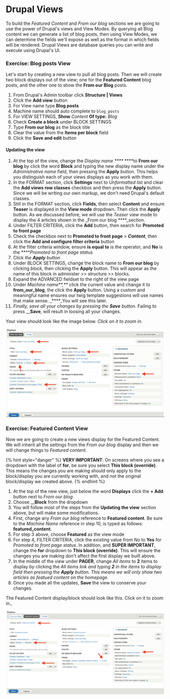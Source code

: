 # Drupal Views

To build the _Featured Content_ and _From our blog_ sections we are going to use the power of Drupal's views and View Modes. By querying all Blog content we can generate a list of blog posts, then using View Modes, we can determine the fields we'll expose as well as the format in which fields will be rendered. Drupal Views are database queries you can write and execute using Drupal's UI.

### Exercise: Blog posts View

Let's start by creating a new view to pull all blog posts.  Then we will create two block displays out of the view; one for the **Featured Content** blog posts, and the other one to show the **From our Blog** posts.

1. From Drupal's Admin toolbar click **Structure \| Views**
2. Click the **Add view** button
3. For View name type **Blog posts**
4. Machine name should auto complete to `blog_posts`
5. For VIEW SETTINGS, **Show** _Content_ **Of type:** _Blog_
6. Check **Create a block** under BLOCK SETTINGS
7. Type **From our blog** as the block title
8. Clear the value from the **Items per block** field
9. Click the **Save and edit** button

#### Updating the view

1. At the top of the view, change the _Display name ****_ ****to **From our blog** by click the word **Block** and typing the new display name under the _Administrative name_ field, then pressing the **Apply** button.  This helps you distinguish each of your views displays as you work with them.  
2. In the FORMAT section, click **Settings** next to _Unformatted list_ and clear the **Add views row classes** checkbox and then press the **Apply** button.  Since we will be writing our own markup, we don't need Drupal's default classes.
3. Still in the FORMAT section, click **Fields**, then select **Content** and ensure **Teaser** is displayed in the **View mode** dropdown.  Then click the **Apply** button.  As we discussed before, we will use the _Teaser_ view mode to display the 4 articles shown in the _From our blog ****_section.
4. Under FILTER CRITERIA, click the **Add** button, then search for **Promoted to front page** 
5. Check the checkbox next to **Promoted to front page** &gt; _**Content**_, then click the **Add and configure filter criteria** button
6. At the filter criteria window, ensure **is equal to** is the operator, and **No** is the ****_Promoted to front page status_
7. Click _the **Apply** button_
8. Under BLOCK SETTINGS, change the block name to **From our blog** by clicking _block,_ then clicking the **Apply** button.  This will appear as the name of this block in administer &gt;&gt; structure &gt;&gt; blocks.
9. Expand the ADVANCED fieldset to the right of the view page
10. Under _Machine name**,**_ click the current value and change it to **from\_our\_blog**, the click the **Apply** button.  Using a custom and meaningful name ensures our twig template suggestions will use names that make sense. _****_You will see this later.
11. _Finally, save all your changes by pressing the **Save** button._  Failing to press __**Save**, will result in loosing all your changes.

Your view should look like the image below.  _Click on it to zoom in._

![](../.gitbook/assets/view.png)

### Exercise: Featured Content View

Now we are going to create a new views display for the Featured Content.  We will inherit all the settings from the _From our blog_ display and then we will change things to _Featured content_.

{% hint style="danger" %}
**VERY IMPORTANT**:  On screens where you see a dropdown with the label of **for**, be sure you select **This block \(override\)**.  This means the changes you are making should only apply to the block/display you are currently working with, and not the original block/display we created above.
{% endhint %}

1. At the top of the new view, just below the word **Displays** click the **+ Add** button next to _From our blog_
2. Choose __**Block** from the dropdown
3. You will follow most of the steps from the **Updating the view** section above, but will make some modifications.
4. First, change any _From our blog_ reference to **Featured content**.  Be sure to the _Machine Name_ reference in step 10, is typed as follows: **featured\_content**.
5. For step 3 above, choose **Featured** as the view mode
6. For step 4, FILTER CRITERIA, click the existing value from _No_ to **Yes** for _Promoted to front page status_.  In addition, and **SUPER IMPORTANT**, change the **for** dropdown to **This block \(override\)**.  This will ensure the changes you are making don't affect the first display we built above.
7. In the middle of the view under **PAGER**, change _All items_ to **2** items to display by clicking the _All items link and typing **2** in the items to display field then pressing the **Apply** button.  This means we will only show two articles as featued content on the homepage._
8. Once you made all the updates, **Save** the view to conserve your changes.

The Featured Content display/block should look like this.  Click on it to zoom in.,

![Featured Content View](../.gitbook/assets/featured-view.png)

